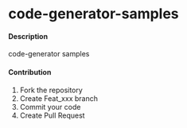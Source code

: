 # code-generator-samples

#### Description
code-generator samples

#### Contribution

1. Fork the repository
2. Create Feat_xxx branch
3. Commit your code
4. Create Pull Request